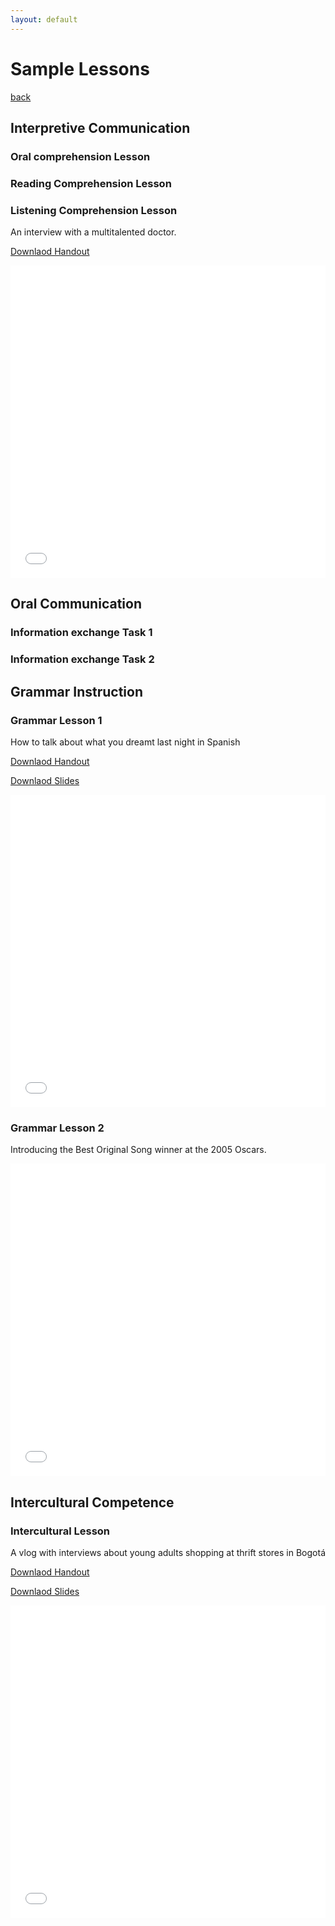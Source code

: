 ```yaml
---
layout: default
---
```

# Sample Lessons
[back](./)

## Interpretive Communication 
### Oral comprehension Lesson

### Reading Comprehension Lesson

### Listening Comprehension Lesson
An interview with a multitalented doctor.

[Downlaod Handout](./lessons/entrevista_jorge/entrevista_jorge.pdf)

<iframe src="./lessons/entrevista_jorge/entrevista_jorge.pdf" width="100%" height="500" frameborder="0"></iframe>


## Oral Communication 
### Information exchange Task 1
### Information exchange Task 2

## Grammar Instruction
### Grammar Lesson 1
How to talk about what you dreamt last night in Spanish

[Downlaod Handout](./lessons/en_mi_sueno/en_mi_sueno.pdf)

[Downlaod Slides](./lessons/en_mi_sueno/en_mi_sueno.pptx)

<iframe src="./lessons/en_mi_sueno/en_mi_sueno.pdf" width="100%" height="500" frameborder="0"></iframe>


### Grammar Lesson 2
Introducing the Best Original Song winner at the 2005 Oscars. 
<iframe src="./lessons/motocicleta/motocicleta.pdf" width="100%" height="500" frameborder="0"></iframe>

## Intercultural Competence 
### Intercultural Lesson
A vlog with interviews about young adults shopping at thrift stores in Bogotá

[Downlaod Handout](./lessons/moda_bogota/moda_bogota.pdf)

[Downlaod Slides](./lessons/moda_bogota/moda_bogota.pptx)

<iframe src="./lessons/bogota_moda/bogota_moda.pdf" width="100%" height="500" frameborder="0"></iframe>
